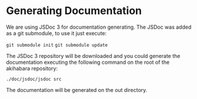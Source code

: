 Generating Documentation
========================

We are using JSDoc 3 for documentation generating.
The JSDoc was added as a git submodule, to use it just execute:

`git submodule init`
`git submodule update`

The JSDoc 3 repository will be downloaded and you could generate the documentation
executing the following command on the root of the akihabara repository:

`./doc/jsdoc/jsdoc src`

The documentation will be generated on the out directory.
